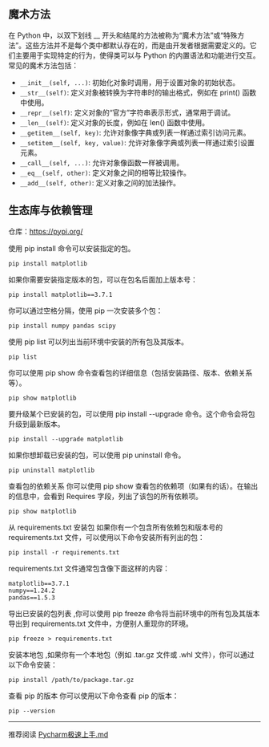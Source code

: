 
## 魔术方法
在 Python 中，以双下划线 __ 开头和结尾的方法被称为“魔术方法”或“特殊方法”。这些方法并不是每个类中都默认存在的，而是由开发者根据需要定义的。它们主要用于实现特定的行为，使得类可以与 Python 的内置语法和功能进行交互。常见的魔术方法包括：
- `__init__(self, ...)`: 初始化对象时调用，用于设置对象的初始状态。
- `__str__(self)`: 定义对象被转换为字符串时的输出格式，例如在 print() 函数中使用。
- `__repr__(self)`: 定义对象的“官方”字符串表示形式，通常用于调试。
- `__len__(self)`: 定义对象的长度，例如在 len() 函数中使用。
- `__getitem__(self, key)`: 允许对象像字典或列表一样通过索引访问元素。
- `__setitem__(self, key, value)`: 允许对象像字典或列表一样通过索引设置元素。
- `__call__(self, ...)`: 允许对象像函数一样被调用。
- `__eq__(self, other)`: 定义对象之间的相等比较操作。
- `__add__(self, other)`: 定义对象之间的加法操作。
## 生态库与依赖管理
仓库：https://pypi.org/

使用 pip install 命令可以安装指定的包。
```shell
pip install matplotlib
```

如果你需要安装指定版本的包，可以在包名后面加上版本号：
```shell
pip install matplotlib==3.7.1
```
你可以通过空格分隔，使用 pip 一次安装多个包：
```shell
pip install numpy pandas scipy
```
使用 pip list 可以列出当前环境中安装的所有包及其版本。
```shell
pip list
```
你可以使用 pip show 命令查看包的详细信息（包括安装路径、版本、依赖关系等）。
```shell
pip show matplotlib
```
要升级某个已安装的包，可以使用 pip install --upgrade 命令。这个命令会将包升级到最新版本。
```shell
pip install --upgrade matplotlib
```
如果你想卸载已安装的包，可以使用 pip uninstall 命令。
```shell
pip uninstall matplotlib
```
查看包的依赖关系
你可以使用 pip show 查看包的依赖项（如果有的话）。在输出的信息中，会看到 Requires 字段，列出了该包的所有依赖项。
```shell
pip show matplotlib
```
从 requirements.txt 安装包
如果你有一个包含所有依赖包和版本号的 requirements.txt 文件，可以使用以下命令安装所有列出的包：
```shell
pip install -r requirements.txt
```
requirements.txt 文件通常包含像下面这样的内容：
```shell
matplotlib==3.7.1
numpy==1.24.2
pandas==1.5.3
```
导出已安装的包列表 ,你可以使用 pip freeze 命令将当前环境中的所有包及其版本导出到 requirements.txt 文件中，方便别人重现你的环境。
```shell
pip freeze > requirements.txt
```
安装本地包 ,如果你有一个本地包（例如 .tar.gz 文件或 .whl 文件），你可以通过以下命令安装：
```shell
pip install /path/to/package.tar.gz
```
查看 pip 的版本
你可以使用以下命令查看 pip 的版本：
```shell
pip --version
```

---

推荐阅读 [Pycharm极速上手.md](docs/PyCharm%E6%9E%81%E9%80%9F%E4%B8%8A%E6%89%8B/Pycharm%E6%9E%81%E9%80%9F%E4%B8%8A%E6%89%8B.md)